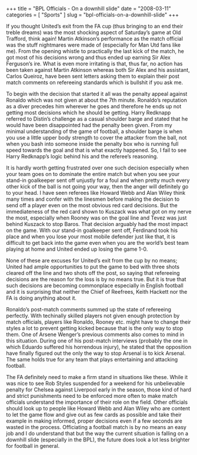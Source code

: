 +++
title = "BPL Officials - On a downhill slide"
date = "2008-03-11"
categories = [
  "Sports"
]
slug = "bpl-officials-on-a-downhill-slide"
+++

If you thought United’s exit from the FA cup (thus bringing to an end their treble dreams) was the most shocking aspect of Saturday’s game at Old Trafford, think again! Martin Atkinson’s performance as the match official was the stuff nightmares were made of (especially for Man Utd fans like me). From the opening whistle to practically the last kick of the match, he got most of his decisions wrong and thus ended up earning Sir Alex Ferguson’s ire. What is even more irritating is that, thus far, no action has been taken against Martin Atkinson whereas both Sir Alex and his assistant, Carlos Queiroz, have been sent letters asking them to explain their post match comments on refereeing standards which is bullshit if you ask me.

To begin with the decision that started it all was the penalty appeal against Ronaldo which was not given at about the 7th minute. Ronaldo’s reputation as a diver precedes him wherever he goes and therefore he ends up not getting most decisions which he should be getting. Harry Redknapp referred to Distin’s challenge as a casual shoulder barge and stated that he would have been disappointed had the penalty been given. From my minimal understanding of the game of football, a shoulder barge is when you use a little upper body strength to cover the attacker from the ball, not when you bash into someone inside the penalty box who is running full speed towards the goal and that is what exactly happened. So, I fail to see Harry Redknapp’s logic behind his and the referee’s reasoning.

It is hardly worth getting frustrated over one such decision especially when your team goes on to dominate the entire match but when you see your stand-in goalkeeper sent off unjustly for a foul and when pretty much every other kick of the ball is not going your way, then the anger will definitely go to your head. I have seen referees like Howard Webb and Alan Wiley think many times and confer with the linesmen before making the decision to send off a player even on the most obvious red card decisions. But the immediateness of the red card shown to Kuszack was what got on my nerve the most, especially when Rooney was on the goal line and Tevez was just behind Kuszack to stop Baros. That decision arguably had the most impact on the game. With our stand-in goalkeeper sent off, Ferdinand took his place and when you lose your most mobile defender just like that, it is difficult to get back into the game even when you are the world’s best team playing at home and United ended up losing the game 1-0.

None of these are excuses for United’s exit from the cup by no means; United had ample opportunities to put the game to bed with three shots cleared off the line and two shots off the post, so saying that refereeing decisions are the reason for the loss is by no means true. But it is true that such decisions are becoming commonplace especially in English football and it is surprising that neither the Chief of Reefrees, Keith Hackett nor the FA is doing anything about it.

Ronaldo’s post-match comments summed up the state of refereeing perfectly. With techinally skilled players not given enough protection by match officials, players like Ronaldo, Rooney etc. might have to change their styles a lot to prevent getting kicked because that is the only way to stop them. One of Arsene Wenger’s previous comments also comes to mind in this situation. During one of his post-match interviews (probably the one in which Eduardo suffered his horrendous injury), he stated that the opposition have finally figured out the only the way to stop Arsenal is to kick Arsenal. The same holds true for any team that plays entertaining and attacking football.

The FA definitely need to make a firm stand in situations like these. While it was nice to see Rob Styles suspended for a weekend for his unbelievable penalty for Chelsea against Liverpool early in the season, those kind of hard and strict punishments need to be enforced more often to make match officials understand the importance of their role on the field. Other officials should look up to people like Howard Webb and Alan Wiley who are content to let the game flow and give out as few cards as possible and take their example in making informed, proper decisions even if a few seconds are wasted in the process. Officiating a football match is by no means an easy job and I do understand that but the way the current situation is falling on a downhill slide (especially in the BPL), the future does look a lot less brighter for football in general.

